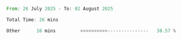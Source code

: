 <!--START_SECTION:waka-->

```rust
From: 26 July 2025 - To: 02 August 2025

Total Time: 26 mins

Other      16 mins         >>>>>>>>>>---------------   38.57 %
```

<!--END_SECTION:waka-->
